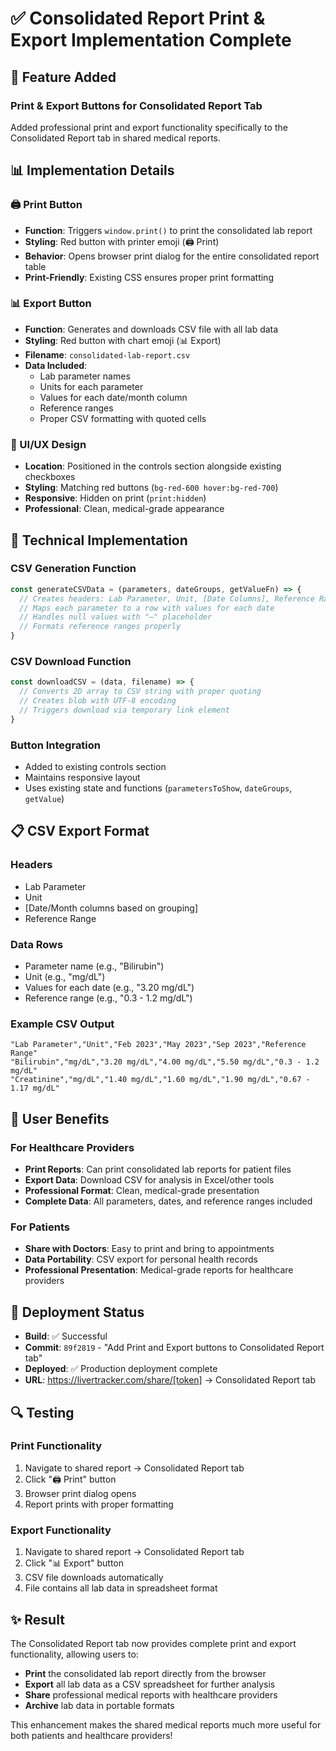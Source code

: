 # ✅ Consolidated Report Print & Export Implementation Complete

## 🎯 Feature Added

### **Print & Export Buttons for Consolidated Report Tab**
Added professional print and export functionality specifically to the Consolidated Report tab in shared medical reports.

## 📊 Implementation Details

### **🖨️ Print Button**
- **Function**: Triggers `window.print()` to print the consolidated lab report
- **Styling**: Red button with printer emoji (🖨️ Print)
- **Behavior**: Opens browser print dialog for the entire consolidated report table
- **Print-Friendly**: Existing CSS ensures proper print formatting

### **📊 Export Button** 
- **Function**: Generates and downloads CSV file with all lab data
- **Styling**: Red button with chart emoji (📊 Export)
- **Filename**: `consolidated-lab-report.csv`
- **Data Included**:
  - Lab parameter names
  - Units for each parameter
  - Values for each date/month column
  - Reference ranges
  - Proper CSV formatting with quoted cells

### **🎨 UI/UX Design**
- **Location**: Positioned in the controls section alongside existing checkboxes
- **Styling**: Matching red buttons (`bg-red-600 hover:bg-red-700`)
- **Responsive**: Hidden on print (`print:hidden`)
- **Professional**: Clean, medical-grade appearance

## 🔧 Technical Implementation

### **CSV Generation Function**
```typescript
const generateCSVData = (parameters, dateGroups, getValueFn) => {
  // Creates headers: Lab Parameter, Unit, [Date Columns], Reference Range
  // Maps each parameter to a row with values for each date
  // Handles null values with "—" placeholder
  // Formats reference ranges properly
}
```

### **CSV Download Function**
```typescript
const downloadCSV = (data, filename) => {
  // Converts 2D array to CSV string with proper quoting
  // Creates blob with UTF-8 encoding
  // Triggers download via temporary link element
}
```

### **Button Integration**
- Added to existing controls section
- Maintains responsive layout
- Uses existing state and functions (`parametersToShow`, `dateGroups`, `getValue`)

## 📋 CSV Export Format

### **Headers**
- Lab Parameter
- Unit  
- [Date/Month columns based on grouping]
- Reference Range

### **Data Rows**
- Parameter name (e.g., "Bilirubin")
- Unit (e.g., "mg/dL")
- Values for each date (e.g., "3.20 mg/dL")
- Reference range (e.g., "0.3 - 1.2 mg/dL")

### **Example CSV Output**
```csv
"Lab Parameter","Unit","Feb 2023","May 2023","Sep 2023","Reference Range"
"Bilirubin","mg/dL","3.20 mg/dL","4.00 mg/dL","5.50 mg/dL","0.3 - 1.2 mg/dL"
"Creatinine","mg/dL","1.40 mg/dL","1.60 mg/dL","1.90 mg/dL","0.67 - 1.17 mg/dL"
```

## 🎯 User Benefits

### **For Healthcare Providers**
- **Print Reports**: Can print consolidated lab reports for patient files
- **Export Data**: Download CSV for analysis in Excel/other tools
- **Professional Format**: Clean, medical-grade presentation
- **Complete Data**: All parameters, dates, and reference ranges included

### **For Patients**
- **Share with Doctors**: Easy to print and bring to appointments
- **Data Portability**: CSV export for personal health records
- **Professional Presentation**: Medical-grade reports for healthcare providers

## 🚀 Deployment Status

- **Build**: ✅ Successful
- **Commit**: `89f2819` - "Add Print and Export buttons to Consolidated Report tab"
- **Deployed**: ✅ Production deployment complete
- **URL**: https://livertracker.com/share/[token] → Consolidated Report tab

## 🔍 Testing

### **Print Functionality**
1. Navigate to shared report → Consolidated Report tab
2. Click "🖨️ Print" button
3. Browser print dialog opens
4. Report prints with proper formatting

### **Export Functionality**
1. Navigate to shared report → Consolidated Report tab
2. Click "📊 Export" button
3. CSV file downloads automatically
4. File contains all lab data in spreadsheet format

## ✨ Result

The Consolidated Report tab now provides complete print and export functionality, allowing users to:
- **Print** the consolidated lab report directly from the browser
- **Export** all lab data as a CSV spreadsheet for further analysis
- **Share** professional medical reports with healthcare providers
- **Archive** lab data in portable formats

This enhancement makes the shared medical reports much more useful for both patients and healthcare providers!